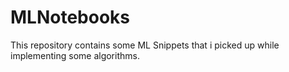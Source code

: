 # MLNotebooks
This repository contains some ML Snippets that i picked up while implementing some algorithms.
